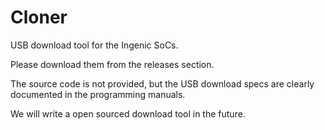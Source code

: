 # Cloner

USB download tool for the Ingenic SoCs.

Please download them from the releases section.

The source code is not provided, but the USB download specs are clearly documented in the programming manuals.

We will write a open sourced download tool in the future.
